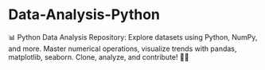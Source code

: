 # Data-Analysis-Python
 📊 Python Data Analysis Repository: Explore datasets using Python, NumPy, and more. Master numerical operations, visualize trends with pandas, matplotlib, seaborn. Clone, analyze, and contribute! 🚀🐍
